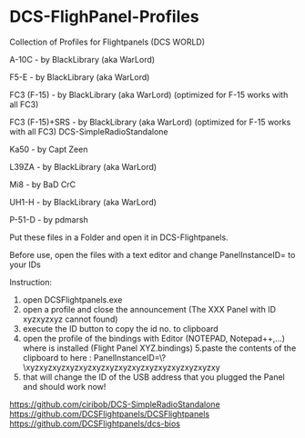 # DCS-FlighPanel-Profiles

Collection of Profiles for Flightpanels (DCS WORLD)

A-10C - by BlackLibrary (aka WarLord)

F5-E - by BlackLibrary (aka WarLord)

FC3 (F-15) - by BlackLibrary (aka WarLord) (optimized for F-15 works with all FC3)

FC3 (F-15)+SRS - by BlackLibrary (aka WarLord) (optimized for F-15 works with all FC3) DCS-SimpleRadioStandalone

Ka50 - by Capt Zeen

L39ZA - by BlackLibrary (aka WarLord)

Mi8 - by BaD CrC

UH1-H - by BlackLibrary (aka WarLord)

P-51-D - by pdmarsh

Put these files in a Folder and open it in DCS-Flightpanels.

Before use, open the files with a text editor and change PanelInstanceID= to your IDs

Instruction:
1. open DCSFlightpanels.exe
2. open a profile and close the announcement (The XXX Panel with ID xyzxyzxyz cannot found)
3. execute the ID button to copy the id no. to clipboard
4. open the profile of the bindings with Editor (NOTEPAD, Notepad++,...) where is installed (Flight Panel XYZ.bindings)
5.paste the contents of the clipboard to here :
PanelInstanceID=\\?\xyzxyzxyzxyzxyzxyzxyzxyzxyzxyzxyzxyzxyzxyzxy
6. that will change the ID of the USB address that you plugged the Panel and should work now!


https://github.com/ciribob/DCS-SimpleRadioStandalone
https://github.com/DCSFlightpanels/DCSFlightpanels
https://github.com/DCSFlightpanels/dcs-bios
